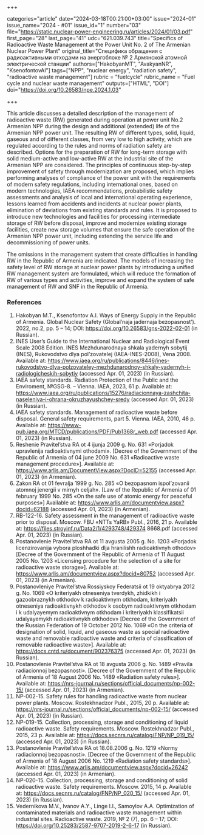 +++

categories="article"
date="2024-03-18T00:21:00+03:00"
issue="2024-01"
issue_name="2024 - #01"
issue_id="1"
number="03"
file="https://static.nuclear-power-engineering.ru/articles/2024/01/03.pdf"
first_page="28"
last_page="41"
udc="621.039.743"
title="Specifics of Radioactive Waste Management at the Power Unit No. 2  of The Armenian Nuclear Power Plant"
original_title="Специфика обращения с радиоактивными отходами на энергоблоке № 2 Армянской атомной электрической станции"
authors=["HakobyanМT", "AvakyanNR", "KsenofontovAI"]
tags=["NPP", "nuclear energy", "radiation safety", "radioactive waste management"]
rubric = "fuelcycle"
rubric_name = "Fuel cycle and nuclear waste management"
outputs=["HTML", "DOI"]
doi="https://doi.org/10.26583/npe.2024.1.03"

+++

This article discusses a detailed description of the management of radioactive waste (RW) generated during operation at power unit No.2 Armenian NPP during the design and additional (extended) life of the Armenian NPP power unit. The resulting RW of different types, solid, liquid, gaseous and of different classes, from very low to high activity, which are regulated according to the rules and norms of radiation safety are described. Options for the preparation of RW for long-term storage with solid medium-active and low-active RW at the industrial site of the Armenian NPP are considered. The principles of continuous step-by-step improvement of safety through modernization are proposed, which implies performing analyses of compliance of the power unit with the requirements of modern safety regulations, including international ones, based on modern technologies, IAEA recommendations, probabilistic safety assessments and analysis of local and international operating experience, lessons learned from accidents and incidents at nuclear power plants, elimination of deviations from existing standards and rules. It is proposed to introduce new technologies and facilities for processing intermediate storage of RW before disposal, improve and modernize existing storage facilities, create new storage volumes that ensure the safe operation of the Armenian NPP power unit, including extending the service life and decommissioning of power units.

The omissions in the management system that create difficulties in handling RW in the Republic of Armenia are indicated. The models of increasing the safety level of RW storage at nuclear power plants by introducing a unified RW management system are formulated, which will reduce the formation of RW of various types and activities, improve and expand the system of safe management of RW and SNF in the Republic of Armenia.

### References

1. Hakobyan M.T., Ksenofontov A.I. Ways of Energy Supply in the Republic of Armenia. Global Nuclear Safety (Global’naja jadernaja bezopasnost’). 2022, no.2, pp. 5 – 14; DOI: https://doi.org/10.26583/gns-2022-02-01 (in Russian). 
2. INES User’s Guide to the International Nuclear and Radiological Event Scale 2008 Edition. INES Mezhdunarodnaya shkala yadernyh sobytij (INES), Rukovodstvo dlya pol’zovatelej (IAEA-INES-2008), Vena 2008. Available at: https://www.iaea.org/ru/publications/8446/ines-rukovodstvo-dlya-polzovateley-mezhdunarodnoy-shkaly-yadernyh-i-radiologicheskih-sobytiy (accessed Apr. 01, 2023) (in Russian).
3. IAEA safety standards. Radiation Protection of the Public and the Enviroment, №GSG-8. – Vienna. IAEA, 2023, 61 p. Available at: https://www.iaea.org/ru/publications/15276/radiacionnaya-zashchita-naseleniya-i-ohrana-okruzhayushchey-sredy (accessed Apr. 01, 2023) (in Russian).
4. IAEA safety standards. Management of radioactive waste before disposal. General safety requirements, part 5. Vienna. IAEA, 2010, 46 p. Available at: https://www-pub.iaea.org/MTCD/publications/PDF/Pub1368r_web.pdf (accessed Apr. 01, 2023) (in Russian).
5. Reshenie Pravitel’stva RA ot 4 ijunja 2009 g. No. 631 «Porjadok upravlenija radioaktivnymi othodami». [Decree of the Government of the Republic of Armenia of 04 june 2009 No. 631 «Radioactive waste management procedure»]. Available at: https://www.arlis.am/DocumentView.aspx?DocID=52155 (accessed Apr. 01, 2023) (in Armenian).
6. Zakon RA ot 01 fevralja 1999 g. No. 285 «O bezopasnom ispol’zovanii atomnoj jenergii v mirnyh celjah». [Law of the Republic of Armenia of 01 february 1999 No. 285 «On the safe use of atomic energy for peaceful purposes»] Available at: https://www.arlis.am/documentview.aspx?docid=62188 (accessed Apr. 01, 2023) (in Armenian). 
7. RB-122-16. Safety assessment in the management of radioactive waste prior to disposal. Moscow. FBU «NTTs YaRB» Publ., 2016, 21 p. Available at: https://files.stroyinf.ru/Data2/1/4293748/429374 8668.pdf (accessed Apr. 01, 2023) (in Russian).
8. Postanovlenie Pravitel’stva RA ot 11 avgusta 2005 g. No. 1203 «Porjadok licenzirovanija vybora ploshhadki dlja hranilishh radioaktivnyh othodov» [Decree of the Government of the Republic of Armenia of 11 August 2005 No. 1203 «Licensing procedure for the selection of a site for radioactive waste storage»]. Available at: https://www.arlis.am/documentview.aspx?docid=80752 (accessed Apr. 01, 2023) (in Armenian). 
9. Postanovleniye Pravitel’stva Rossiyskoy Federatsii ot 19 oktyabrya 2012 g. No. 1069 «O kriteriyakh otneseniya tverdykh, zhidkikh i gazoobraznykh otkhodov k radioaktivnym otkhodam, kriteriyakh otneseniya radioaktivnykh otkhodov k osobym radioaktivnym otkhodam i k udalyayemym radioaktivnym otkhodam i kriteriyakh klassifikatsii udalyayemykh radioaktivnykh otkhodov» [Decree of the Government of the Russian Federation of 19 October 2012 No. 1069 «On the criteria of designation of solid, liquid, and gaseous waste as special radioactive waste and removable radioactive waste and criteria of classification of removable radioactive waste»]. Available at: https://docs.cntd.ru/document/902376375 (accessed Apr. 01, 2023) (in Russian).
10. Postanovlenie Pravitel’stva RA ot 18 avgusta 2006 g. No. 1489 «Pravila radiacionnoj bezopasnosti». [Decree of the Government of the Republic of Armenia of 18 August 2006 No. 1489 «Radiation safety rules»]. Available at: https://nrs-journal.ru/sections/official_documents/np-002-15/ (accessed Apr. 01, 2023) (in Armenian).
11. NP-002-15. Safety rules for handling radioactive waste from nuclear power plants. Moscow. Rostekhnadzor Publ., 2015, 20 p. Available at: https://nrs-journal.ru/sections/official_documents/np-002-15/ (accessed Apr. 01, 2023) (in Russian).
12. NP-019-15. Collection, processing, storage and conditioning of liquid radioactive waste. Safety requirements. Moscow. Rostekhnadzor Publ., 2015, 23 p. Available at: https://docs.secnrs.ru/catalog/FNP/NP_019_15/ (accessed Apr. 01, 2023) (in Russian).
13. Postanovlenie Pravitel’stva RA ot 18.08.2006 g. No. 1219 «Normy radiacionnoj bezopasnosti». [Decree of the Government of the Republic of Armenia of 18 August 2006 No. 1219 «Radiation safety standards»]. Available at: https://www.arlis.am/documentview.aspx?docid=26242 (accessed Apr. 01, 2023) (in Armenian).
14. NP-020-15. Collection, processing, storage and conditioning of solid radioactive waste. Safety requirements. Moscow. 2015, 14 p. Available at: https://docs.secnrs.ru/catalog/FNP/NP_020_15/ (accessed Apr. 01, 2023) (in Russian).
15. Vedernikova M.V., Ivanov A.Y., Linge I.I., Samoylov A.A. Optimization of contaminated materials and radioactive waste management within industrial sites. Radioactive waste. 2019, № 2 (7), pp. 6 – 17; DOI: https://doi.org/10.25283/2587-9707-2019-2-6-17 (in Russian).
